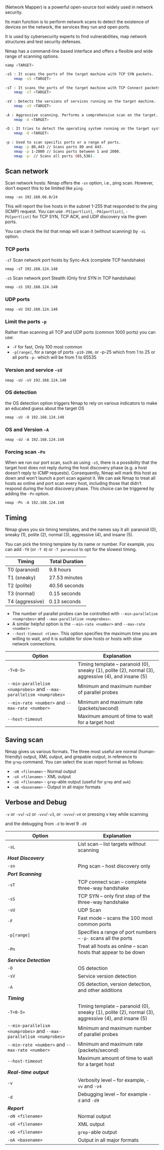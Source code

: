 (Network Mapper) is a powerful open-source tool widely used in network security.

Its main function is to perform network scans to detect the existence of devices on the network, the services they run and open ports.

It is used by cybersecurity experts to find vulnerabilities, map network structures and test security defenses.

Nmap has a command-line based interface and offers a flexible and wide range of scanning options.

``` bash
namp <TARGET>

-sS : It scans the ports of the target machine with TCP SYN packets. 
	nmap -sS <TARGET>
	
-sT : It scans the ports of the target machine with TCP Connect packets. 
	nmap -sT <TARGET>
	
-sV : Detects the versions of services running on the target machine. 
	nmap -sV <TARGET>
	
-A : Aggressive scanning. Performs a comprehensive scan on the target. Performs service version, operating system detection and script scanning. 
	nmap -A <TARGET>
	
-O : It tries to detect the operating system running on the target system. 
	nmap -O <TARGET>
	
-p : Used to scan specific ports or a range of ports. 
	nmap -p 80,443 // Scans ports 80 and 443. 
	nmap -p 1-2000 // Scans ports between 1 and 2000. 
	nmap -p- // Scans all ports (65,536).
```


## Scan network

Scan network hosts:
Nmap offers the `-sn` option, i.e., ping scan. However, don’t expect this to be limited like `ping`.

``` shell
nmap -sn 192.168.66.0/24
```
This will report the live hosts in the subnet 1-255 that responded to the ping (ICMP) request.
You can use `-PS[portlist]`, `-PA[portlist]`, `-PU[portlist]` for TCP SYN, TCP ACK, and UDP discovery via the given ports.

You can check the list that nmap will scan it (without scanning) by `-sL` option.

### TCP ports
`-sT` Scan network port hosts by Sync-Ack (complete TCP handshake)
``` shell
nmap -sT 192.168.124.148
```

`-sS` Scan network port Stealth (Only first SYN in TCP handshake)
``` shell
nmap -sS 192.168.124.148
```


### UDP ports
``` shell
nmap -sU 192.168.124.148
```


### Limit the ports `-p`
Rather than scanning all TCP and UDP ports (common 1000 ports) you can use:
- `-F` for fast, Only 100 most common
- `-p[range]`, for a range of ports `-p10-200`, or -p-25 which from 1 to 25 or all ports `-p-` which will be from 1 to 65535

### Version and service `-sV`
``` shell
nmap -sU -sV 192.168.124.148
```

### OS detection
the OS detection option triggers Nmap to rely on various indicators to make an educated guess about the target OS
``` shell
nmap -sU -O 192.168.124.148
```


### OS and Version `-A`
``` shell
nmap -sU -A 192.168.124.148
```

### Forcing scan `-Pn`
When we run our port scan, such as using `-sS`, there is a possibility that the target host does not reply during the host discovery phase (e.g. a host doesn’t reply to ICMP requests). Consequently, Nmap will mark this host as down and won’t launch a port scan against it. We can ask Nmap to treat all hosts as online and port scan every host, including those that didn’t respond during the host discovery phase. This choice can be triggered by adding the `-Pn` option.

``` shell
nmap -Pn -A 192.168.124.148
```


## Timing
Nmap gives you six timing templates, and the names say it all: paranoid (0), sneaky (1), polite (2), normal (3), aggressive (4), and insane (5). 

You can pick the timing template by its name or number. For example, you can add `-T0` (or `-T 0`) or `-T paranoid` to opt for the slowest timing.

| Timing          | Total Duration |
| --------------- | -------------- |
| T0 (paranoid)   | 9.8 hours      |
| T1 (sneaky)     | 27.53 minutes  |
| T2 (polite)     | 40.56 seconds  |
| T3 (normal)     | 0.15 seconds   |
| T4 (aggressive) | 0.13 seconds   |
- The number of parallel probes can be controlled with `--min-parallelism <numprobes>` and `--max-parallelism <numprobes>`.
- A similar helpful option is the `--min-rate <number>` and `--max-rate <number>`
- `--host-timeout <time>`. This option specifies the maximum time you are willing to wait, and it is suitable for slow hosts or hosts with slow network connections.

| Option                                                              | Explanation                                                                                        |
| ------------------------------------------------------------------- | -------------------------------------------------------------------------------------------------- |
| `-T<0-5>`                                                           | Timing template – paranoid (0), sneaky (1), polite (2), normal (3), aggressive (4), and insane (5) |
| `--min-parallelism <numprobes>` and `--max-parallelism <numprobes>` | Minimum and maximum number of parallel probes                                                      |
| `--min-rate <number>` and `--max-rate <number>`                     | Minimum and maximum rate (packets/second)                                                          |
| `--host-timeout`                                                    | Maximum amount of time to wait for a target host                                                   |

## Saving scan
Nmap gives us various formats. The three most useful are normal (human-friendly) output, XML output, and grepable output, in reference to the `grep` command. You can select the scan report format as follows:

- `-oN <filename>` - Normal output
- `-oX <filename>` - XML output
- `-oG <filename>` - `grep`-able output (useful for `grep` and `awk`)
- `-oA <basename>` - Output in all major formats

## Verbose and Debug
`-v` or `-vv`/`-v2` or `-vvv`/`-v3`, or `-vvvv`/`-v4`
or pressing v key while scanning

and the debugging from `-d` to level 9 `-d9`


| Option                                                              | Explanation                                                                                        |
| ------------------------------------------------------------------- | -------------------------------------------------------------------------------------------------- |
| `-sL`                                                               | List scan – list targets without scanning                                                          |
| **_Host Discovery_**                                                |                                                                                                    |
| `-sn`                                                               | Ping scan – host discovery only                                                                    |
| **_Port Scanning_**                                                 |                                                                                                    |
| `-sT`                                                               | TCP connect scan – complete three-way handshake                                                    |
| `-sS`                                                               | TCP SYN – only first step of the three-way handshake                                               |
| `-sU`                                                               | UDP Scan                                                                                           |
| `-F`                                                                | Fast mode – scans the 100 most common ports                                                        |
| `-p[range]`                                                         | Specifies a range of port numbers – `-p-` scans all the ports                                      |
| `-Pn`                                                               | Treat all hosts as online – scan hosts that appear to be down                                      |
| **_Service Detection_**                                             |                                                                                                    |
| `-O`                                                                | OS detection                                                                                       |
| `-sV`                                                               | Service version detection                                                                          |
| `-A`                                                                | OS detection, version detection, and other additions                                               |
| **_Timing_**                                                        |                                                                                                    |
| `-T<0-5>`                                                           | Timing template – paranoid (0), sneaky (1), polite (2), normal (3), aggressive (4), and insane (5) |
| `--min-parallelism <numprobes>` and `--max-parallelism <numprobes>` | Minimum and maximum number of parallel probes                                                      |
| `--min-rate <number>` and `--max-rate <number>`                     | Minimum and maximum rate (packets/second)                                                          |
| `--host-timeout`                                                    | Maximum amount of time to wait for a target host                                                   |
| **_Real-time output_**                                              |                                                                                                    |
| `-v`                                                                | Verbosity level – for example, `-vv` and `-v4`                                                     |
| `-d`                                                                | Debugging level – for example `-d` and `-d9`                                                       |
| **_Report_**                                                        |                                                                                                    |
| `-oN <filename>`                                                    | Normal output                                                                                      |
| `-oX <filename>`                                                    | XML output                                                                                         |
| `-oG <filename>`                                                    | `grep`-able output                                                                                 |
| `-oA <basename>`                                                    | Output in all major formats                                                                        |